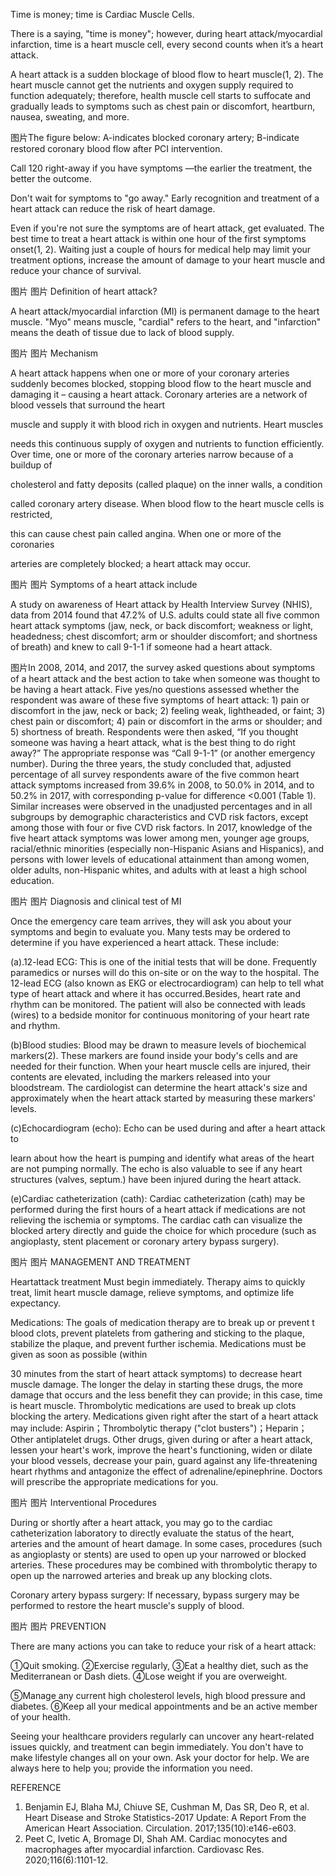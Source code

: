 Time is money; time is Cardiac Muscle Cells.

There is a saying, "time is money"; however, during heart attack/myocardial infarction, time is a heart muscle cell, every second counts when it’s a heart attack.

A heart attack is a sudden blockage of blood flow to heart muscle(1, 2). The heart muscle cannot get the nutrients and oxygen supply required to function adequately; therefore, health muscle cell starts to suffocate and gradually leads to symptoms such as chest pain or discomfort, heartburn, nausea, sweating, and more. 

图片The figure below: A-indicates blocked coronary artery; B-indicate restored coronary blood flow after PCI intervention.

Call 120 right-away if you have symptoms —the earlier the treatment, the better the outcome.

Don't wait for symptoms to "go away." Early recognition and treatment of a heart attack can reduce the risk of heart damage.

Even if you're not sure the symptoms are of heart attack, get evaluated. The best time to treat a heart attack is within one hour of the first symptoms onset(1, 2). Waiting just a couple of hours for medical help may limit your treatment options, increase the amount of damage to your heart muscle and reduce your chance of survival. 



图片
图片
Definition of heart attack?

A heart attack/myocardial infarction (MI) is permanent damage to the heart muscle. "Myo" means muscle, "cardial" refers to the heart, and "infarction" means the death of tissue due to lack of blood supply.



图片
图片
Mechanism


A heart attack happens when one or more of your coronary arteries suddenly becomes blocked, stopping blood flow to the heart muscle and damaging it – causing a heart attack. Coronary arteries are a network of blood vessels that surround the heart

muscle and supply it with blood rich in oxygen and nutrients. Heart muscles

needs this continuous supply of oxygen and nutrients to function efficiently. Over time, one or more of the coronary arteries narrow because of a buildup of

cholesterol and fatty deposits (called plaque) on the inner walls, a condition

called coronary artery disease. When blood flow to the heart muscle cells is restricted,

this can cause chest pain called angina. When one or more of the coronaries

arteries are completely blocked; a heart attack may occur.



图片
图片
Symptoms of a heart attack include

A study on awareness of Heart attack by Health Interview Survey (NHIS), data from 2014 found that 47.2% of U.S. adults could state all five common heart attack symptoms (jaw, neck, or back discomfort; weakness or light, headedness; chest discomfort; arm or shoulder discomfort; and shortness of breath) and knew to call 9-1-1 if someone had a heart attack.



图片In 2008, 2014, and 2017, the survey asked questions about symptoms of a heart attack and the best action to take when someone was thought to be having a heart attack. Five yes/no questions assessed whether the respondent was aware of these five symptoms of heart attack: 1) pain or discomfort in the jaw, neck or back; 2) feeling weak, lightheaded, or faint; 3) chest pain or discomfort; 4) pain or discomfort in the arms or shoulder; and 5) shortness of breath. Respondents were then asked, “If you thought someone was having a heart attack, what is the best thing to do right away?” The appropriate response was “Call 9-1-1” (or another emergency number). During the three years, the study concluded that, adjusted percentage of all survey respondents aware of the five common heart attack symptoms increased from 39.6% in 2008, to 50.0% in 2014, and to 50.2% in 2017, with corresponding p-value for difference <0.001 (Table 1). Similar increases were observed in the unadjusted percentages and in all subgroups by demographic characteristics and CVD risk factors, except among those with four or five CVD risk factors. In 2017, knowledge of the five heart attack symptoms was lower among men, younger age groups, racial/ethnic minorities (especially non-Hispanic Asians and Hispanics), and persons with lower levels of educational attainment than among women, older adults, non-Hispanic whites, and adults with at least a high school education.



图片
图片
Diagnosis and clinical test of MI

Once the emergency care team arrives, they will ask you about your symptoms and begin to evaluate you. Many tests may be ordered to determine if you have experienced a heart attack. These include:


(a).12-lead ECG: This is one of the initial tests that will be done. Frequently paramedics or nurses will do this on-site or on the way to the hospital. The 12-lead ECG (also known as EKG or electrocardiogram) can help to tell what type of heart attack and where it has occurred.Besides, heart rate and rhythm can be monitored. The patient will also be connected with leads (wires) to a bedside monitor for continuous monitoring of your heart rate and rhythm.


(b)Blood studies: Blood may be drawn to measure levels of biochemical markers(2). These markers are found inside your body's cells and are needed for their function. When your heart muscle cells are injured, their contents are elevated, including the markers released into your bloodstream. The cardiologist can determine the heart attack's size and approximately when the heart attack started by measuring these markers' levels. 



(c)Echocardiogram (echo): Echo can be used during and after a heart attack to

learn about how the heart is pumping and identify what areas of the heart are not pumping normally. The echo is also valuable to see if any heart structures (valves, septum.) have been injured during the heart attack.


(e)Cardiac catheterization (cath): Cardiac catheterization (cath) may be performed during the first hours of a heart attack if medications are not relieving the ischemia or symptoms. The cardiac cath can visualize the blocked artery directly and guide the choice for which procedure (such as angioplasty, stent placement or coronary artery bypass surgery). 



图片
图片
MANAGEMENT AND TREATMENT

Heartattack treatment Must begin immediately. Therapy aims to quickly treat, limit heart muscle damage, relieve symptoms, and optimize life expectancy.

Medications: The goals of medication therapy are to break up or prevent t blood clots, prevent platelets from gathering and sticking to the plaque, stabilize the plaque, and prevent further ischemia. Medications must be given as soon as possible (within

30 minutes from the start of heart attack symptoms) to decrease heart muscle damage. The longer the delay in starting these drugs, the more damage that occurs and the less benefit they can provide; in this case, time is heart muscle. Thrombolytic medications are used to break up clots blocking the artery. Medications given right after the start of a heart attack may include: Aspirin；Thrombolytic therapy ("clot busters")；Heparin；Other antiplatelet drugs. Other drugs, given during or after a heart attack, lessen your heart's work, improve the heart's functioning, widen or dilate your blood vessels, decrease your pain, guard against any life-threatening heart rhythms and antagonize the effect of adrenaline/epinephrine. Doctors will prescribe the appropriate medications for you. 



图片
图片
Interventional Procedures

During or shortly after a heart attack, you may go to the cardiac catheterization laboratory to directly evaluate the status of the heart, arteries and the amount of heart damage. In some cases, procedures (such as angioplasty or stents) are used to open up your narrowed or blocked arteries. These procedures may be combined with thrombolytic therapy to open up the narrowed arteries and break up any blocking clots.

Coronary artery bypass surgery: If necessary, bypass surgery may be performed to restore the heart muscle's supply of blood.



图片
图片
PREVENTION

There are many actions you can take to reduce your risk of a heart attack:

①Quit smoking. ②Exercise regularly, ③Eat a healthy diet, such as the Mediterranean or Dash diets. ④Lose weight if you are overweight.

⑤Manage any current high cholesterol levels, high blood pressure and diabetes. ⑥Keep all your medical appointments and be an active member of your health.

Seeing your healthcare providers regularly can uncover any heart-related issues quickly, and treatment can begin immediately. You don't have to make lifestyle changes all on your own. Ask your doctor for help. We are always here to help you; provide the information you need.

REFERENCE
1.	Benjamin EJ, Blaha MJ, Chiuve SE, Cushman M, Das SR, Deo R, et al. Heart Disease and Stroke Statistics-2017 Update: A Report From the American Heart Association. Circulation. 2017;135(10):e146-e603.
2.	Peet C, Ivetic A, Bromage DI, Shah AM. Cardiac monocytes and macrophages after myocardial infarction. Cardiovasc Res. 2020;116(6):1101-12.